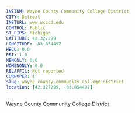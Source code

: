 ```yaml
---
INSTNM: Wayne County Community College District
CITY: Detroit
INSTURL: www.wcccd.edu
CONTROL: Public
ST_FIPS: Michigan
LATITUDE: 42.327299
LONGITUDE: -83.054497
HBCU: 0.0
PBI: 1.0
MENONLY: 0.0
WOMENONLY: 0.0
RELAFFIL: Not reported
CURROPER: 1
slug: wayne-county-community-college-district
location: [42.327299, -83.054497]
---
```

Wayne County Community College District